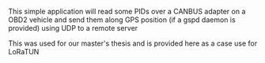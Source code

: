 This simple application will read some PIDs over a CANBUS adapter on a OBD2 vehicle and send them along GPS position (if a gspd daemon is provided) using UDP to a remote server

This was used for our master's thesis and is provided here as a case use for LoRaTUN
